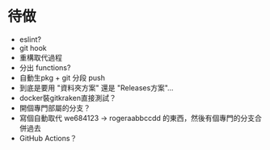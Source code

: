 # 待做

- eslint?
- git hook
- 重構取代過程
- 分出 functions?
- 自動生pkg + git 分段 push
- 到底是要用 "資料夾方案" 還是 "Releases方案"...
- docker裝gitkraken直接測試？
- 開個專門部屬的分支？
- 寫個自動取代 we684123 -> rogeraabbccdd 的東西，然後有個專門的分支合併過去
- GitHub Actions？
